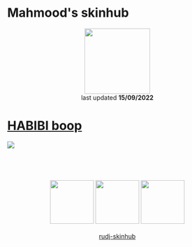 # Mahmood's skinhub
<p align="center">
<a href="https://osu.ppy.sh/users/7627844">
  <img src="https://a.ppy.sh/7627844"  
       width="150"
       height="150"></a>
<br>
last updated <b>15/09/2022</b>
</p>

# [HABIBI boop](https://github.com/rudj-skinhub/woal/raw/tyfh/mahmood/HABIBI%20boop.osk)
[![](https://osu.ppy.sh/ss/18127492/45d4)](https://github.com/rudj-skinhub/woal/raw/tyfh/mahmood/HABIBI%20boop.osk)

#
<p align="center">
  <br></br>
  <a href="https://www.twitch.tv/mahmood789">
  <img src="https://i.imgur.com/HM030lk.png" 
       width="100" 
       height="100"></a>
  <a href="https://www.youtube.com/channel/UCygux1fzHoMSLVFVfgE_3sw">
  <img src="https://i.imgur.com/YWbDUUy.png"  
       width="100" 
       height="100"></a>
  <a href="https://twitter.com/InnyNips">
  <img src="https://i.imgur.com/PUQ5uWf.png" 
       width="100" 
       height="100"></a>
  <br></br>
  <a href="README.md">rudj-skinhub</a>
 </p>
